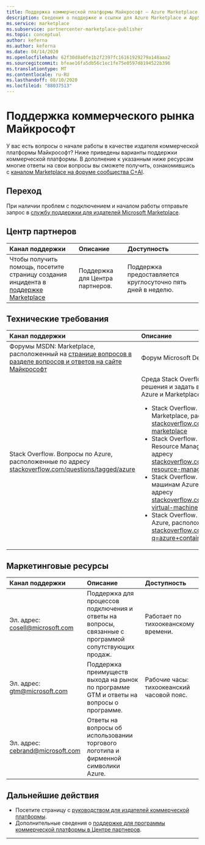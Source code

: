 ```yaml
---
title: Поддержка коммерческой платформы Майкрософт — Azure Marketplace
description: Сведения о поддержке и ссылки для Azure Marketplace и AppSource в Центре партнеров
ms.service: marketplace
ms.subservice: partnercenter-marketplace-publisher
ms.topic: conceptual
author: keferna
ms.author: keferna
ms.date: 04/14/2020
ms.openlocfilehash: 62f30d8a0fe1b2f2397fc16161929279a148aaa2
ms.sourcegitcommit: bfeae16fa5db56c1ec1fe75e0597d8194522b396
ms.translationtype: MT
ms.contentlocale: ru-RU
ms.lasthandoff: 08/10/2020
ms.locfileid: "88037513"
---
```

# <a name="support-for-the-microsoft-commercial-marketplace"></a>Поддержка коммерческого рынка Майкрософт

У вас есть вопросы о начале работы в качестве издателя коммерческой платформы Майкрософт? Ниже приведены варианты поддержки коммерческой платформы. В дополнение к указанным ниже ресурсам многие ответы на свои вопросы вы сможете получить, ознакомившись с [каналом Marketplace на форуме сообщества C+AI](https://www.microsoftpartnercommunity.com/t5/Marketplace/bd-p/2222).  

## <a name="onboarding"></a>Переход

При наличии проблем с подключением и началом работы отправьте запрос в [службу поддержки для издателей Microsoft Marketplace](https://aka.ms/marketplacepublishersupport).

## <a name="partner-center"></a>Центр партнеров

| Канал поддержки | Описание | Доступность |  
|:--- |:--- |:--- |  
| Чтобы получить помощь, посетите страницу создания инцидента в [поддержке Marketplace](https://aka.ms/marketplacepublishersupport)</li> </ul> | Поддержка для Центра партнеров. | Поддержка предоставляется круглосуточно пять дней в неделю. |  

## <a name="technical"></a>Технические требования  

| Канал поддержки | Описание |  
|:--- |:--- |  
| Форумы MSDN: Marketplace, расположенный на [странице вопросов в разделе вопросов и ответов на сайте Майкрософт](https://docs.microsoft.com/answers/products/azure) | Форум Microsoft Developer Network. |  
| Stack Overflow. Вопросы по Azure, расположенные по адресу [stackoverflow.com/questions/tagged/azure](https://stackoverflow.com/questions/tagged/azure) | Среда Stack Overflow, где можно получить решения и задать вопросы, относящиеся к Azure и Marketplace:<ul> <li>Stack Overflow. Вопросы по Azure Marketplace, расположенные по адресу [stackoverflow.com/questions/tagged/azure-marketplace](https://stackoverflow.com/questions/tagged/azure-marketplace)</li> <li>Stack Overflow. Вопросы по Azure Resource Manager, расположенные по адресу [stackoverflow.com/questions/tagged/azure-resource-manager](https://stackoverflow.com/questions/tagged/azure-resource-manager)</li> <li>Stack Overflow. Вопросы по виртуальным машинам Azure, расположенные по адресу [stackoverflow.com/questions/tagged/azure-virtual-machine](https://stackoverflow.com/questions/tagged/azure-virtual-machine)</li> <li>Stack Overflow. Вопросы по контейнерам Azure, расположенные по адресу [stackoverflow.com/search?q=azure+container](https://stackoverflow.com/search?q=azure+container)</li> </ul> |

## <a name="marketing-resources"></a>Маркетинговые ресурсы  

| Канал поддержки | Описание | Доступность |  
|:--- |:--- |:--- |  
| Эл. адрес: [cosell@microsoft.com](mailto:cosell@microsoft.com) | Поддержка для процессов подключения и ответы на вопросы, связанные с программой сопутствующих продаж. | Работает по тихоокеанскому времени. |  
| Эл. адрес: [gtm@microsoft.com](mailto:gtm@microsoft.com) | Поддержка преимуществ выхода на рынок по программе GTM и ответы на вопросы о программе. | Рабочие часы: тихоокеанский часовой пояс. |  
| Эл. адрес: [cebrand@microsoft.com](mailto:cebrand@microsoft.com) | Ответы на вопросы об использовании торгового логотипа и фирменной символики Azure. |  |  

## <a name="next-steps"></a>Дальнейшие действия

* Посетите страницу с [руководством для издателей коммерческой платформы](index.yml).
* Дополнительные сведения о [поддержке для программы коммерческой платформы в Центре партнеров](partner-center-portal/support.md).

---
